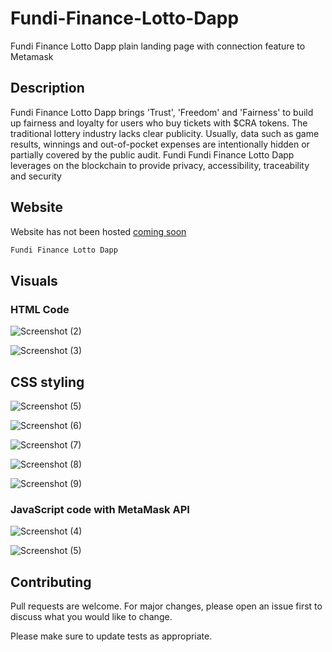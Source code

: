 # Fundi-Finance-Lotto-Dapp
Fundi Finance Lotto Dapp plain landing page with connection feature to Metamask

## Description
Fundi Finance Lotto Dapp brings 'Trust', 'Freedom' and 'Fairness' to build up fairness and loyalty for users who buy tickets with $CRA tokens. The traditional lottery industry lacks clear publicity. Usually, data such as game results, winnings and out-of-pocket expenses are intentionally hidden or partially covered by the public audit. Fundi Fundi Finance Lotto Dapp leverages on the blockchain to provide privacy, accessibility, traceability and security

## Website

Website has not been hosted [coming soon]()

```bash
Fundi Finance Lotto Dapp
```

## Visuals

### HTML Code
![Screenshot (2)](https://user-images.githubusercontent.com/93483047/140563637-e3060ff4-1eac-4105-9c6d-dc9cf43c54d5.png)

![Screenshot (3)](https://user-images.githubusercontent.com/93483047/140565460-460b7bb3-9815-4b65-8019-248ec0f61095.png)

## CSS styling
![Screenshot (5)](https://user-images.githubusercontent.com/93483047/140571063-77ff3f42-342b-47b5-bd9f-6536f514f0e9.png)

![Screenshot (6)](https://user-images.githubusercontent.com/93483047/140570951-bc877de1-6b69-4458-97e0-62e5b4666d83.png)

![Screenshot (7)](https://user-images.githubusercontent.com/93483047/140570957-682f35e4-6da0-4922-9854-fc7dc9c7ebcb.png)

![Screenshot (8)](https://user-images.githubusercontent.com/93483047/140570971-bc3da695-8278-4dd9-b7a0-ff41e913f3c4.png)

![Screenshot (9)](https://user-images.githubusercontent.com/93483047/140570985-c2e96f22-eb27-4fe1-88bc-20fc4e146550.png)

### JavaScript code with MetaMask API
![Screenshot (4)](https://user-images.githubusercontent.com/93483047/140567566-1bb84d76-3f1a-4ff5-a0e9-4a9f1222283b.png)

![Screenshot (5)](https://user-images.githubusercontent.com/93483047/140567657-63849f31-30e5-4774-aeb7-79b1000a13c1.png)

## Contributing
Pull requests are welcome. For major changes, please open an issue first to discuss what you would like to change.

Please make sure to update tests as appropriate.
